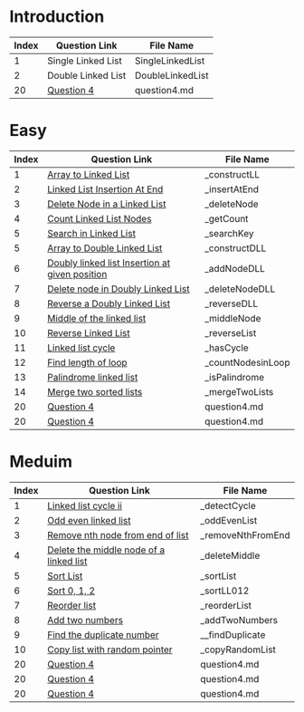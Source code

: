 # Introduction

| Index | Question Link | File Name |
|-------|--------------|-----------|
|   1   | Single Linked List | SingleLinkedList |
|   2   | Double Linked List | DoubleLinkedList |
|   20   | [Question 4](https://www.example.com/question4) | question4.md |


# Easy

| Index | Question Link | File Name |
|-------|--------------|-----------|
|   1   | [Array to Linked List](https://www.geeksforgeeks.org/problems/introduction-to-linked-list/1) | _constructLL |
|   2   | [Linked List Insertion At End](https://www.geeksforgeeks.org/problems/linked-list-insertion-1587115620/0) | _insertAtEnd |
|   3   | [Delete Node in a Linked List](https://leetcode.com/problems/delete-node-in-a-linked-list/) | _deleteNode |
|   4   | [Count Linked List Nodes](https://www.geeksforgeeks.org/problems/count-nodes-of-linked-list/0) | _getCount |
|   5   | [Search in Linked List](https://www.geeksforgeeks.org/problems/search-in-linked-list-1664434326/1) | _searchKey |
|   5   | [Array to Double Linked List](https://www.geeksforgeeks.org/problems/introduction-to-doubly-linked-list/1) | _constructDLL |
|   6   | [Doubly linked list Insertion at given position](https://www.geeksforgeeks.org/problems/insert-a-node-in-doubly-linked-list/1) | _addNodeDLL |
|   7   | [Delete node in Doubly Linked List](https://www.geeksforgeeks.org/problems/delete-node-in-doubly-linked-list/1) | _deleteNodeDLL |
|   8   | [Reverse a Doubly Linked List](https://www.geeksforgeeks.org/problems/reverse-a-doubly-linked-list/1) | _reverseDLL |
|   9   | [Middle of the linked list](https://leetcode.com/problems/middle-of-the-linked-list/) | _middleNode |
|   10   | [Reverse Linked List](https://leetcode.com/problems/reverse-linked-list/) | _reverseList |
|   11   | [Linked list cycle](https://leetcode.com/problems/linked-list-cycle/description/) | _hasCycle |
|   12   | [Find length of loop](https://www.geeksforgeeks.org/problems/find-length-of-loop/1) | _countNodesinLoop |
|   13   | [Palindrome linked list](https://leetcode.com/problems/palindrome-linked-list/) | _isPalindrome |
|   14   | [Merge two sorted lists](https://leetcode.com/problems/merge-two-sorted-lists/description/) | _mergeTwoLists |
|   20   | [Question 4](https://www.example.com/question4) | question4.md |
|   20   | [Question 4](https://www.example.com/question4) | question4.md |




# Meduim

| Index | Question Link | File Name |
|-------|--------------|-----------|
|   1   | [Linked list cycle ii](https://leetcode.com/problems/linked-list-cycle-ii/description/) | _detectCycle |
|   2   | [Odd even linked list](https://leetcode.com/problems/odd-even-linked-list) | _oddEvenList |
|   3   | [Remove nth node from end of list](https://leetcode.com/problems/remove-nth-node-from-end-of-list/description/) | _removeNthFromEnd |
|   4   | [Delete the middle node of a linked list](https://leetcode.com/problems/delete-the-middle-node-of-a-linked-list/) | _deleteMiddle |
|   5   | [Sort List](hhttps://leetcode.com/problems/sort-list/) | _sortList |
|   6   | [Sort 0, 1, 2](https://www.geeksforgeeks.org/problems/given-a-linked-list-of-0s-1s-and-2s-sort-it/1) | _sortLL012 |
|   7   | [Reorder list](https://leetcode.com/problems/reorder-list/description/) | _reorderList |
|   8   | [Add two numbers](https://leetcode.com/problems/add-two-numbers/) | _addTwoNumbers |
|   9   | [Find the duplicate number](https://leetcode.com/problems/find-the-duplicate-number/) | __findDuplicate |
|   10   | [Copy list with random pointer](https://leetcode.com/problems/copy-list-with-random-pointer/) | _copyRandomList |
|   20   | [Question 4](https://www.example.com/question4) | question4.md |
|   20   | [Question 4](https://www.example.com/question4) | question4.md |
|   20   | [Question 4](https://www.example.com/question4) | question4.md |